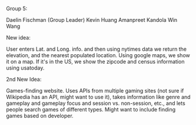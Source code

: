 Group 5:

Daelin Fischman (Group Leader)
Kevin Huang
Amanpreet Kandola
Win Wang



New idea:

User enters Lat. and Long. info. and then using nytimes data we return the elevation, and the nearest populated location. Using google maps, we show it on a map. If it's in the US, we show the zipcode and census information using usatoday.

2nd New Idea:

Games-finding website. Uses APIs from multiple gaming sites (not sure if Wikipedia has an API, might want to use it), takes information like genre and gameplay and gameplay focus and session vs. non-session, etc., and lets people search games of different types. Might want to include finding games based on developer. 











